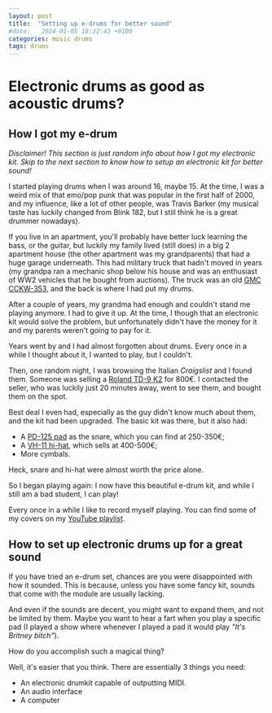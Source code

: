 ```yaml
---
layout: post
title:  "Setting up e-drums for better sound"
#date:   2024-01-05 18:22:43 +0100
categories: music drums
tags: drums
---
```


# Electronic drums as good as acoustic drums?

## How I got my e-drum

*Disclaimer! This section is just random info about how I got my electronic kit. Skip to the next section to know how to setup an electronic kit for better sound!*

I started playing drums when I was around 16, maybe 15. At the time, I was a weird mix of that emo/pop punk that was popular in the first half of 2000, and my influence, like a lot of other people, was Travis Barker (my musical taste has luckily changed from Blink 182, but I still think he is a great drummer nowadays).

If you live in an apartment, you'll probably have better luck learning the bass, or the guitar, but luckily my family lived (still does) in a big 2 apartment house (the other apartment was my grandparents) that had a huge garage underneath. This had military truck that hadn't moved in years (my grandpa ran a mechanic shop below his house and was an enthusiast of WW2 vehicles that he bought from auctions). The truck was an old [GMC CCKW-353](https://www.armyvehicles.dk/gmc353.htm), and the back is where I had put my drums.

After a couple of years, my grandma had enough and couldn't stand me playing anymore. I had to give it up. At the time, I though that an electronic kit would solve the problem, but unfortunately didn't have the money for it and my parents weren't going to pay for it.

Years went by and I had almost forgotten about drums. Every once in a while I thought about it, I wanted to play, but I couldn't.

Then, one random night, I was browsing the Italian *Craigslist* and I found them. Someone was selling a [Roland TD-9 K2](https://www.roland.com/de/products/td-9k2) for 800€. I contacted the seller, who was luckily just 20 minutes away, went to see them, and bought them on the spot.

Best deal I even had, especially as the guy didn't know much about them, and the kit had been upgraded. The basic kit was there, but it also had:

- A [PD-125 pad](https://www.roland.com/de/products/pd-125bk/) as the snare, which you can find at 250-350€;
- A [VH-11 hi-hat](https://www.roland.com/de/products/vh-11/), which sells at 400-500€;
- More cymbals.

Heck, snare and hi-hat were almost worth the price alone.

So I began playing again: I now have this beautiful e-drum kit, and while I still am a bad student, I can play!

Every once in a while I like to record myself playing. You can find some of my covers on my [YouTube playlist](https://www.youtube.com/playlist?list=PLPsU7dZT9rcyPT5h5fnXKXPyTn_1egh-4).

## How to set up electronic drums up for a great sound

If you have tried an e-drum set, chances are you were disappointed with how it sounded. This is because, unless you have some fancy kit, sounds that come with the module are usually lacking.

And even if the sounds are decent, you might want to expand them, and not be limited by them. Maybe you want to hear a fart when you play a specific pad (I played a show where whenever I played a pad it would play *"It's Britney bitch"*).

How do you accomplish such a magical thing?

Well, it's easier that you think. There are essentially 3 things you need:

- An electronic drumkit capable of outputting MIDI.
- An audio interface
- A computer
